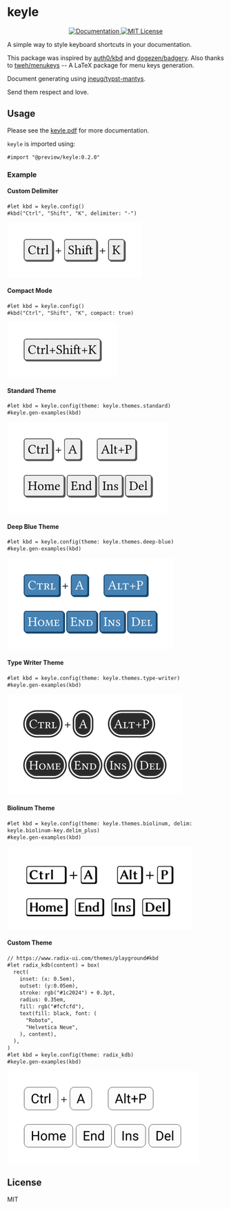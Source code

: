 # keyle

<p align="center">
  <a href="https://raw.githubusercontent.com/magicwenli/keyle/main/doc/keyle.pdf">
    <img alt="Documentation" src="https://img.shields.io/website?down_message=offline&label=manual&up_color=007aff&up_message=online&url=https://raw.githubusercontent.com/magicwenli/keyle/main/doc/keyle.pdf" />
  </a>
  <a href="https://github.com/magicwenli/keyle/blob/main/LICENSE">
    <img alt="MIT License" src="https://img.shields.io/badge/license-MIT-brightgreen">
  </a>
</p>

A simple way to style keyboard shortcuts in your documentation.

This package was inspired by [auth0/kbd](https://auth0.github.io/kbd/) and [dogezen/badgery](https://github.com/dogezen/badgery). Also thanks to [tweh/menukeys](https://github.com/tweh/menukeys) -- A LaTeX package for menu keys generation.

Document generating using [jneug/typst-mantys](https://github.com/jneug/typst-mantys).

Send them respect and love.

## Usage

Please see the [keyle.pdf](https://github.com/magicwenli/keyle/blob/main/doc/keyle.pdf) for more documentation.

`keyle` is imported using:

```typst
#import "@preview/keyle:0.2.0"
```

### Example

#### Custom Delimiter

```tpy
#let kbd = keyle.config()
#kbd("Ctrl", "Shift", "K", delimiter: "-")
```
![Custom Delimiter](test/test-1.png)

#### Compact Mode

```tpy
#let kbd = keyle.config()
#kbd("Ctrl", "Shift", "K", compact: true)
```
![Compact Mode](test/test-2.png)

#### Standard Theme

```tpy
#let kbd = keyle.config(theme: keyle.themes.standard)
#keyle.gen-examples(kbd)
```
![Standard Theme](test/test-3.png)

#### Deep Blue Theme

```tpy
#let kbd = keyle.config(theme: keyle.themes.deep-blue)
#keyle.gen-examples(kbd)
```
![Deep Blue Theme](test/test-4.png)

#### Type Writer Theme

```tpy
#let kbd = keyle.config(theme: keyle.themes.type-writer)
#keyle.gen-examples(kbd)
```
![Type Writer Theme](test/test-5.png)

#### Biolinum Theme

```tpy
#let kbd = keyle.config(theme: keyle.themes.biolinum, delim: keyle.biolinum-key.delim_plus)
#keyle.gen-examples(kbd)
```
![Biolinum Theme](test/test-6.png)

#### Custom Theme

```tpy
// https://www.radix-ui.com/themes/playground#kbd
#let radix_kdb(content) = box(
  rect(
    inset: (x: 0.5em),
    outset: (y:0.05em),
    stroke: rgb("#1c2024") + 0.3pt,
    radius: 0.35em,
    fill: rgb("#fcfcfd"),
    text(fill: black, font: (
      "Roboto",
      "Helvetica Neue",
    ), content),
  ),
)
#let kbd = keyle.config(theme: radix_kdb)
#keyle.gen-examples(kbd)
```
![Custom Theme](test/test-7.png)

## License

MIT
